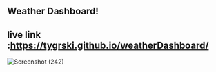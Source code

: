 ## Weather Dashboard!

## live link :https://tygrski.github.io/weatherDashboard/
![Screenshot (242)](https://user-images.githubusercontent.com/77369211/133948255-9342a98f-5fbb-49a5-8a9e-d724428126af.png)
